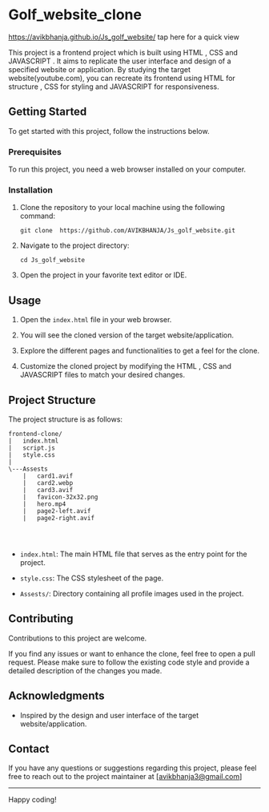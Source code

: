 # Golf_website_clone
https://avikbhanja.github.io/Js_golf_website/ tap here for a quick view

This project is a frontend project which is built using HTML , CSS and JAVASCRIPT . It aims to replicate the user interface and design of a specified website or application. By studying the target website(youtube.com), you can recreate its frontend using HTML for structure , CSS for styling and JAVASCRIPT for responsiveness.

## Getting Started
To get started with this project, follow the instructions below.

### Prerequisites
To run this project, you need a web browser installed on your computer.

### Installation
1. Clone the repository to your local machine using the following command:

   ```shell
   git clone  https://github.com/AVIKBHANJA/Js_golf_website.git
   ```

2. Navigate to the project directory:

   ```shell
   cd Js_golf_website
   ```

3. Open the project in your favorite text editor or IDE.

## Usage

1. Open the `index.html` file in your web browser.

2. You will see the cloned version of the target website/application.

3. Explore the different pages and functionalities to get a feel for the clone.

4. Customize the cloned project by modifying the HTML , CSS and JAVASCRIPT files to match your desired changes.

## Project Structure

The project structure is as follows:

```
frontend-clone/
|   index.html
|   script.js
|   style.css
|
\---Assests
    |   card1.avif
    |   card2.webp
    |   card3.avif
    |   favicon-32x32.png
    |   hero.mp4
    |   page2-left.avif
    |   page2-right.avif


        
```

- `index.html`: The main HTML file that serves as the entry point for the project.

- `style.css`: The CSS stylesheet of the page.

- `Assests/`: Directory containing all profile images used in the project.
  

## Contributing

Contributions to this project are welcome. 

If you find any issues or want to enhance the clone, feel free to open a pull request. Please make sure to follow the existing code style and provide a detailed description of the changes you made.

## Acknowledgments

- Inspired by the design and user interface of the target website/application.

## Contact

If you have any questions or suggestions regarding this project, please feel free to reach out to the project maintainer at [avikbhanja3@gmail.com]

---

Happy coding!


